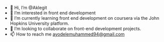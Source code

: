 - 👋 Hi, I’m @Aklegit
- 👀 I’m interested in front end development
- 🌱 I’m currently learning front end development on coursera via the John Hopkins University platform.
- 💞️ I’m looking to collaborate on front-end development projects.
- 📫 How to reach me ayodelemuhammed94@gmail.com

<!---
Aklegit/Aklegit is a ✨ special ✨ repository because its `README.md` (this file) appears on your GitHub profile.
You can click the Preview link to take a look at your changes.
--->
